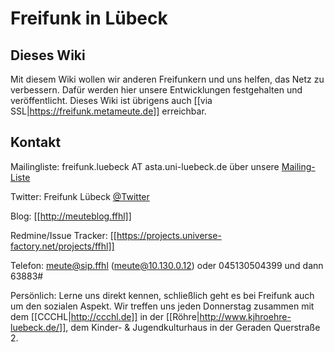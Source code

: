 # Freifunk in Lübeck

## Dieses Wiki

Mit diesem Wiki wollen wir anderen Freifunkern und uns helfen, das Netz zu verbessern. Dafür werden hier unsere Entwicklungen festgehalten und veröffentlicht.
Dieses Wiki ist übrigens auch [[via SSL|https://freifunk.metameute.de]] erreichbar.

## Kontakt

Mailingliste: freifunk.luebeck AT asta.uni-luebeck.de über unsere [Mailing-Liste](http://lists.asta.uni-luebeck.de/mailman/listinfo/freifunk.luebeck)

Twitter: Freifunk Lübeck [@Twitter](http://twitter.com/freifunkluebeck)

Blog: [[http://meuteblog.ffhl]]

Redmine/Issue Tracker: [[https://projects.universe-factory.net/projects/ffhl]]

Telefon: meute@sip.ffhl (meute@10.130.0.12) oder 045130504399 und dann 63883#

Persönlich: Lerne uns direkt kennen, schließlich geht es bei Freifunk auch um den sozialen Aspekt. Wir treffen uns jeden Donnerstag zusammen mit dem [[CCCHL|http://ccchl.de]] in der [[Röhre|http://www.kjhroehre-luebeck.de/]], dem Kinder- & Jugendkulturhaus in der Geraden Querstraße 2.